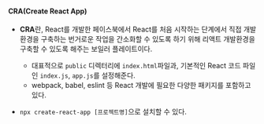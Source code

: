 
#### CRA(Create React App)

- **CRA**란, React를 개발한 페이스북에서 React를 처음 시작하는 단계에서 직접 개발환경을 구축하는 번거로운 작업을 간소화할 수 있도록 하기 위해 리액트 개발환경을 구축할 수 있도록 해주는 보일러 플레이트이다.
    - 대표적으로 `public` 디렉터리에 `index.html`파일과, 기본적인 React 코드 파일인 `index.js`, `app.js`를 설정해준다.
    - webpack, babel, eslint 등 React 개발에 필요한 다양한 패키지를 포함하고 있다. 

- ```npx create-react-app [프로젝트명]```으로 설치할 수 있다.
